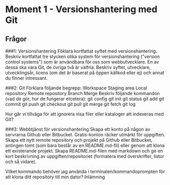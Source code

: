 # Moment 1 - Versionshantering med Git

## Frågor

###1: Versionshantering
Föklara kortfattat syftet med versionshantering.
Beskriv kortfattat tre stycken olika system för versionshantering ("version control systems") som är användbara för oss som webbutvecklare. En av dessa ska vara Git, de övriga två är valfria. 
Beskriv syftet, utvecklare, utvecklingsår, licens (om det är baserat på öppen källkod eller ej) och annat du finner intressant.

###2: Git
Förklara följande begrepp:
Workspace
Staging area
Local repository
Remote repository
Branch
Merge
Beskriv följande kommandon (vad de gör, hur de fungerar etcetera):
git config
git init
git status
git add
git commit
git push
git checkout
git pull
git merge
git fetch
git log

Hur går vi tillväga för att ignorera visa filer eller kataloger att indexeras med Git?

###3: Webbtjänst för versionshantering
Skapa ett konto på någon av servrarna Github eller Bitbucket. Gratis-konton räcker utmärkt för uppgiften. 
Skapa ett nytt remote repository och projekt på Github eller Bitbucket, antingen tomt (som bara består av en README.md-fil) eller genom att klona ett existerande projekt. 
Skapa README.md-filen med markdown och ge en kort beskrivning av uppgiften/repositoriet (formatera med överskrifter, listor och så vidare). 

Vilket kommando behöver jag använda i terminalen/kommandoprompten för att klona ditt repository till min dator?
Inlämning
